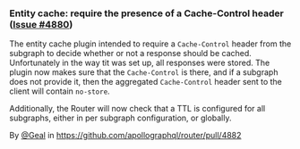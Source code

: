 ### Entity cache: require the presence of a Cache-Control header ([Issue #4880](https://github.com/apollographql/router/issues/4880))

The entity cache plugin intended to require a `Cache-Control` header from the subgraph to decide whether or not a response should be cached. Unfortunately in the way tit was set up, all responses were stored.
The plugin now makes sure that the `Cache-Control` is there, and if a subgraph does not provide it, then the aggregated `Cache-Control` header sent to the client will contain `no-store`.

Additionally, the Router will now check that a TTL is configured for all subgraphs, either in per subgraph configuration, or globally.

By [@Geal](https://github.com/Geal) in https://github.com/apollographql/router/pull/4882